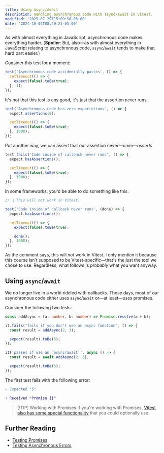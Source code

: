 ```yaml
---
title: Using Async/Await
description: Handling asynchronous code with async/await in Vitest.
modified: '2025-07-29T15:09:56-06:00'
date: '2024-10-02T08:49:23-05:00'
---
```


As with almost everything in JavaScript, asynchronous code makes everything harder. (**Spoiler**: But, also—as with almost everything in JavaScript relating to asynchronous code, `async`/`await` tends to make that hard part easier.)

Consider this test for a moment:

```ts
test('Asynchronous code accidentally passes', () => {
  setTimeout(() => {
    expect(false).toBe(true);
  }, 1);
});
```

It's not that this test is any good, it's just that the assertion never runs.

```ts
test('Asynchronous code has zero expectations', () => {
  expect.assertions(0);

  setTimeout(() => {
    expect(false).toBe(true);
  }, 1000);
});
```

Put another way, we can assert that our assertion never—umm—_asserts_.

```ts
test.fails('Code inside of callback never runs', () => {
  expect.hasAssertions();

  setTimeout(() => {
    expect(false).toBe(true);
  }, 1000);
});
```

In some frameworks, you'd be able to do something like this.

```ts
// 🚨 This will not work in Vitest.

test('Code inside of callback never runs', (done) => {
  expect.hasAssertions();

  setTimeout(() => {
    expect(false).toBe(true);

    done();
  }, 1000);
});
```

As the comment says, this will _not_ work in Vitest. I only mention it because this course isn't supposed to be Vitest-specific—that's the just the tool we chose to use. Regardless, what follows is _probably_ what you want anyway.

## Using `async`/`await`

We no longer live in a world riddled with callbacks. These days, most of our asynchronous code either uses `async`/`await` or—at least—uses promises.

Consider the following two tests:

```ts
const addAsync = (a: number, b: number) => Promise.resolve(a + b);

it.fails("fails if you don't use an async function", () => {
  const result = addAsync(2, 3);

  expect(result).toBe(5);
});

it('passes if use an `async/await`', async () => {
  const result = await addAsync(2, 3);

  expect(result).toBe(5);
});
```

The first test fails with the following error:

```diff
- Expected "5"

+ Received "Promise {}"
```

> [!TIP] Working with Promises
> If you're working with Promises, [Vitest also has some special functionality](testing-promises.md) that you could optionally use.

## Further Reading

- [Testing Promises](testing-promises.md)
- [Testing Asynchronous Errors](testing-asynchronous-errors.md)
